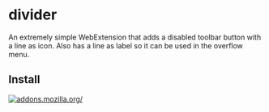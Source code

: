 # divider

An extremely simple WebExtension that adds a disabled toolbar button with a line as icon. Also has a line as label so it can be used in the overflow menu.

## Install

[![addons.mozilla.org/](https://blog.mozilla.org/addons/files/2020/04/get-the-addon-fx-apr-2020.svg)](https://addons.mozilla.org/addon/divider/?utm_source=github.com&utm_content=install)
